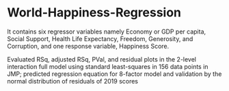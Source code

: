# World-Happiness-Regression
It contains six regressor variables namely Economy or GDP per capita, Social Support, Health Life Expectancy, Freedom, Generosity,
and Corruption, and one response variable, Happiness Score.

Evaluated RSq, adjusted RSq, PVal, and residual plots in the 2-level interaction full model using standard least-squares in 156 data points in JMP; predicted regression equation for 8-factor model and validation by the normal distribution of residuals of 2019 scores 
